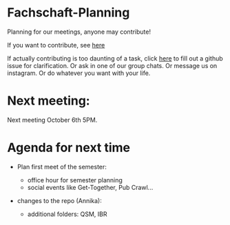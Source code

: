 # Fachschaft-Planning

Planning for our meetings, anyone may contribute!

If you want to contribute, see [here](contributing.md)

If actually contributing is too daunting of a task, click [here](https://github.com/fs-linguistics/Fachschaft-Planning/issues/new/choose) 
to fill out a github issue for clarification. Or ask in one of our group chats. Or message us on instagram. Or do whatever you want with your life. 

# Next meeting: 

Next meeting October 6th 5PM. 

# Agenda for next time

- Plan first meet of the semester:
    - office hour for semester planning
    - social events like Get-Together, Pub Crawl...
 
- changes to the repo (Annika):
    - additional folders: QSM, IBR








